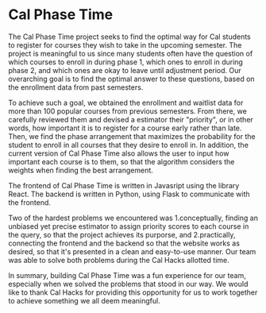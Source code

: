 # Cal Phase Time

The Cal Phase Time project seeks to find the optimal way for Cal students to register for courses they wish to take in the upcoming semester. The project is meaningful to us since many students often have the question of which courses to enroll in during phase 1, which ones to enroll in during phase 2, and which ones are okay to leave until adjustment period. Our overarching goal is to find the optimal answer to these questions, based on the enrollment data from past semesters.

To achieve such a goal, we obtained the enrollment and waitlist data for more than 100 popular courses from previous semesters. From there, we carefully reviewed them and devised a estimator their "priority", or in other words, how important it is to register for a course early rather than late. Then, we find the phase arrangement that maximizes the probability for the student to enroll in all courses that they desire to enroll in. In addition, the current version of Cal Phase Time also allows the user to input how important each course is to them, so that the algorithm considers the weights when finding the best arrangement.

The frontend of Cal Phase Time is written in Javasript using the library React. The backend is written in Python, using Flask to communicate with the frontend.

Two of the hardest problems we encountered was 1.conceptually, finding an unbiased yet precise estimator to assign priority scores to each course in the query, so that the project achieves its purporse, and 2.practically, connecting the frontend and the backend so that the website works as desired, so that it's presented in a clean and easy-to-use manner. Our team was able to solve both problems during the Cal Hacks allotted time.

In summary, building Cal Phase Time was a fun experience for our team, especially when we solved the problems that stood in our way. We would like to thank Cal Hacks for providing this opportunity for us to work together to achieve something we all deem meaningful.
